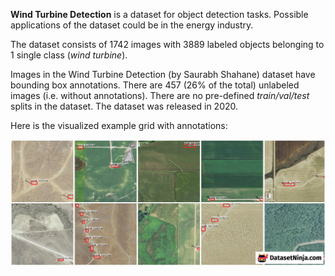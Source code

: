 **Wind Turbine Detection** is a dataset for object detection tasks. Possible applications of the dataset could be in the energy industry. 

The dataset consists of 1742 images with 3889 labeled objects belonging to 1 single class (*wind turbine*).

Images in the Wind Turbine Detection (by Saurabh Shahane) dataset have bounding box annotations. There are 457 (26% of the total) unlabeled images (i.e. without annotations). There are no pre-defined <i>train/val/test</i> splits in the dataset. The dataset was released in 2020.

Here is the visualized example grid with annotations:

<img src="https://github.com/dataset-ninja/wind-turbine-detection/raw/main/visualizations/horizontal_grid.png">
